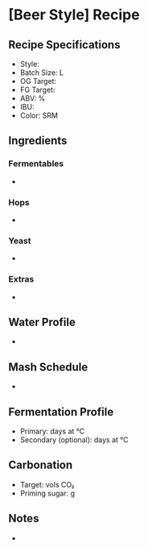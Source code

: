# [Beer Style] Recipe

## Recipe Specifications
- Style: 
- Batch Size: L
- OG Target: 
- FG Target: 
- ABV: %
- IBU: 
- Color: SRM

## Ingredients

### Fermentables
- 

### Hops
- 

### Yeast
- 

### Extras
- 

## Water Profile
- 

## Mash Schedule
- 

## Fermentation Profile
- Primary: days at °C
- Secondary (optional): days at °C

## Carbonation
- Target: vols CO₂
- Priming sugar: g

## Notes
- 
